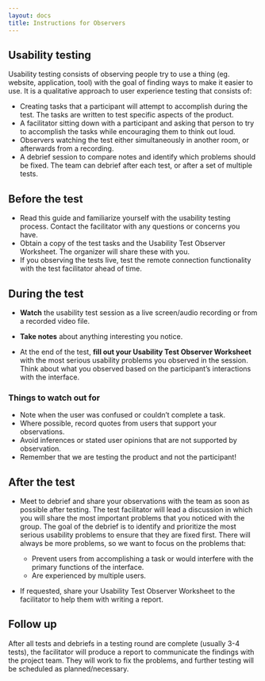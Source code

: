 ```yaml
---
layout: docs
title: Instructions for Observers
---
```

## Usability testing
Usability testing consists of observing people try to use a thing (eg. website, application, tool) with the goal of finding ways to make it easier to use. It is a qualitative approach to user experience testing that consists of:

- Creating tasks that a participant will attempt to accomplish during the test. The tasks are written to test specific aspects of the product.
- A facilitator sitting down with a participant and asking that person to try to accomplish the tasks while encouraging them to think out loud.
- Observers watching the test either simultaneously in another room, or afterwards from a recording.
- A debrief session to compare notes and identify which problems should be fixed. The team can debrief after each test, or after a set of multiple tests.

## Before the test
- Read this guide and familiarize yourself with the usability testing process. Contact the facilitator with any questions or concerns you have.
- Obtain a copy of the test tasks and the Usability Test Observer Worksheet. The organizer will share these with you.
- If you observing the tests live, test the remote connection functionality with the test facilitator ahead of time.

## During the test

- **Watch** the usability test session as a live screen/audio recording or from a recorded video file.

- **Take notes** about anything interesting you notice.

- At the end of the test, **fill out your Usability Test Observer Worksheet** with the most serious usability problems you observed in the session. Think about what you observed based on the participant’s interactions with the interface.

### Things to watch out for
- Note when the user was confused or couldn’t complete a task.
- Where possible, record quotes from users that support your observations.
- Avoid inferences or stated user opinions that are not supported by observation.
- Remember that we are testing the product and not the participant!

## After the test
- Meet to debrief and share your observations with the team as soon as possible after testing. The test facilitator will lead a discussion in which you will share the most important problems that you noticed with the group. The goal of the debrief is to identify and prioritize the most serious usability problems to ensure that they are fixed first. There will always be more problems, so we want to focus on the problems that:
  - Prevent users from accomplishing a task or would interfere with the primary functions of the interface.
  - Are experienced by multiple users.

- If requested, share your Usability Test Observer Worksheet to the facilitator to help them with writing a report.

## Follow up
After all tests and debriefs in a testing round are complete (usually 3-4 tests), the facilitator will produce a report to communicate the findings with the project team. They will work to fix the problems, and further testing will be scheduled as planned/necessary.
